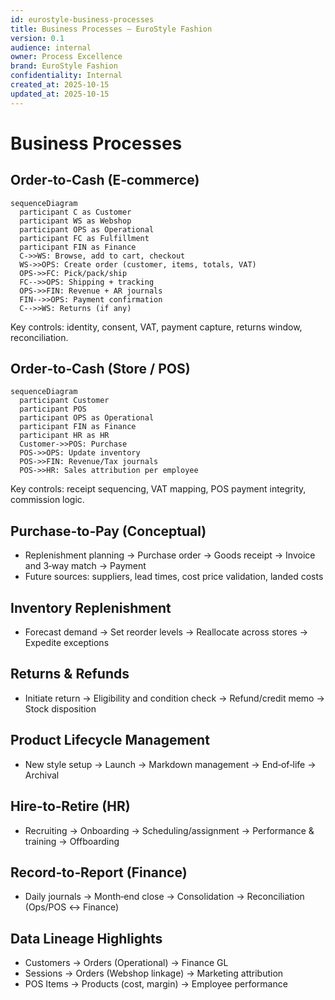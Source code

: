 ```yaml
---
id: eurostyle-business-processes
title: Business Processes – EuroStyle Fashion
version: 0.1
audience: internal
owner: Process Excellence
brand: EuroStyle Fashion
confidentiality: Internal
created_at: 2025-10-15
updated_at: 2025-10-15
---
```


# Business Processes

## Order‑to‑Cash (E‑commerce)
```mermaid
sequenceDiagram
  participant C as Customer
  participant WS as Webshop
  participant OPS as Operational
  participant FC as Fulfillment
  participant FIN as Finance
  C->>WS: Browse, add to cart, checkout
  WS->>OPS: Create order (customer, items, totals, VAT)
  OPS->>FC: Pick/pack/ship
  FC-->>OPS: Shipping + tracking
  OPS->>FIN: Revenue + AR journals
  FIN-->>OPS: Payment confirmation
  C-->>WS: Returns (if any)
```
Key controls: identity, consent, VAT, payment capture, returns window, reconciliation.

## Order‑to‑Cash (Store / POS)
```mermaid
sequenceDiagram
  participant Customer
  participant POS
  participant OPS as Operational
  participant FIN as Finance
  participant HR as HR
  Customer->>POS: Purchase
  POS->>OPS: Update inventory
  POS->>FIN: Revenue/Tax journals
  POS->>HR: Sales attribution per employee
```
Key controls: receipt sequencing, VAT mapping, POS payment integrity, commission logic.

## Purchase‑to‑Pay (Conceptual)
- Replenishment planning → Purchase order → Goods receipt → Invoice and 3‑way match → Payment
- Future sources: suppliers, lead times, cost price validation, landed costs

## Inventory Replenishment
- Forecast demand → Set reorder levels → Reallocate across stores → Expedite exceptions

## Returns & Refunds
- Initiate return → Eligibility and condition check → Refund/credit memo → Stock disposition

## Product Lifecycle Management
- New style setup → Launch → Markdown management → End‑of‑life → Archival

## Hire‑to‑Retire (HR)
- Recruiting → Onboarding → Scheduling/assignment → Performance & training → Offboarding

## Record‑to‑Report (Finance)
- Daily journals → Month‑end close → Consolidation → Reconciliation (Ops/POS ↔ Finance)

## Data Lineage Highlights
- Customers → Orders (Operational) → Finance GL
- Sessions → Orders (Webshop linkage) → Marketing attribution
- POS Items → Products (cost, margin) → Employee performance
